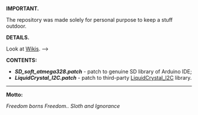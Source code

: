 **IMPORTANT.**

The repository was made solely for personal purpose to keep a stuff outdoor.

**DETAILS.**

Look at [Wikis](https://github.com/ska-la/arduino_patches/wiki). -->

**CONTENTS:**
* **_SD_soft_atmega328.patch_** - patch to genuine SD library of Arduino IDE;
* **_LiquidCrystal_I2C.patch_** - patch to third-party [LiquidCrystal_I2C](http://www.xs4all.nl/~hmario/arduino/LiquidCrystal_I2C/) library.

---

**Motto:**

_Freedom borns Freedom.. Sloth and Ignorance_
